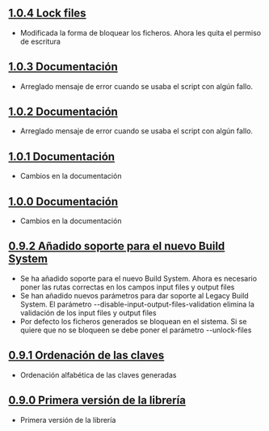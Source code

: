 ## [1.0.4 Lock files](https://svrgitpub.sdos.es/iOS/SDOSL10n/tree/v1.0.4)

- Modificada la forma de bloquear los ficheros. Ahora les quita el permiso de escritura

## [1.0.3 Documentación](https://svrgitpub.sdos.es/iOS/SDOSL10n/tree/v1.0.3)

- Arreglado mensaje de error cuando se usaba el script con algún fallo.

## [1.0.2 Documentación](https://svrgitpub.sdos.es/iOS/SDOSL10n/tree/v1.0.2)

- Arreglado mensaje de error cuando se usaba el script con algún fallo.

## [1.0.1 Documentación](https://svrgitpub.sdos.es/iOS/SDOSL10n/tree/v1.0.1)

- Cambios en la documentación

## [1.0.0 Documentación](https://svrgitpub.sdos.es/iOS/SDOSL10n/tree/v1.0.0)

- Cambios en la documentación

## [0.9.2 Añadido soporte para el nuevo Build System](https://svrgitpub.sdos.es/iOS/SDOSL10n/tree/v0.9.2)

- Se ha añadido soporte para el nuevo Build System. Ahora es necesario poner las rutas correctas en los campos input files y output files
- Se han añadido nuevos parámetros para dar soporte al Legacy Build System. El parámetro --disable-input-output-files-validation elimina la validación de los input files y output files
- Por defecto los ficheros generados se bloquean en el sistema. Si se quiere que no se bloqueen se debe poner el parámetro --unlock-files

## [0.9.1 Ordenación de las claves](https://svrgitpub.sdos.es/iOS/SDOSL10n/tree/v0.9.1)

- Ordenación alfabética de las claves generadas

## [0.9.0 Primera versión de la librería](https://svrgitpub.sdos.es/iOS/SDOSL10n/tree/v0.9.0)

- Primera versión de la librería
